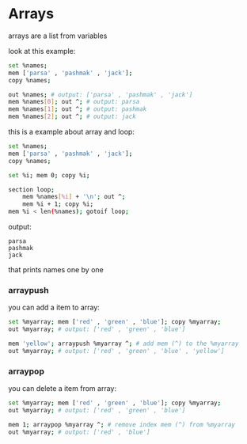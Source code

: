 # Arrays
arrays are a list from variables

look at this example:

```bash
set %names;
mem ['parsa' , 'pashmak' , 'jack'];
copy %names;

out %names; # output: ['parsa' , 'pashmak' , 'jack']
mem %names[0]; out ^; # output: parsa
mem %names[1]; out ^; # output: pashmak
mem %names[2]; out ^; # output: jack
```

this is a example about array and loop:

```bash
set %names;
mem ['parsa' , 'pashmak' , 'jack'];
copy %names;

set %i; mem 0; copy %i;

section loop;
    mem %names[%i] + '\n'; out ^;
    mem %i + 1; copy %i;
mem %i < len(%names); gotoif loop;
```

output:

```
parsa
pashmak
jack
```

that prints names one by one

### arraypush
you can add a item to array:

```bash
set %myarray; mem ['red' , 'green' , 'blue']; copy %myarray;
out %myarray; # output: ['red' , 'green' , 'blue']

mem 'yellow'; arraypush %myarray ^; # add mem (^) to the %myarray
out %myarray; # output: ['red' , 'green' , 'blue' , 'yellow']
```

### arraypop
you can delete a item from array:

```bash
set %myarray; mem ['red' , 'green' , 'blue']; copy %myarray;
out %myarray; # output: ['red' , 'green' , 'blue']

mem 1; arraypop %myarray ^; # remove index mem (^) from %myarray
out %myarray; # output: ['red' , 'blue']
```
